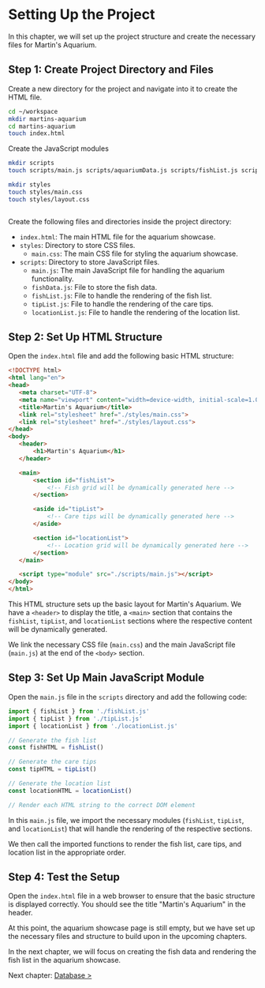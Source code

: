 # Setting Up the Project

In this chapter, we will set up the project structure and create the necessary files for Martin's Aquarium.

## Step 1: Create Project Directory and Files

Create a new directory for the project and navigate into it to create the HTML file.

```bash
cd ~/workspace
mkdir martins-aquarium
cd martins-aquarium
touch index.html
```

Create the JavaScript modules

```bash
mkdir scripts
touch scripts/main.js scripts/aquariumData.js scripts/fishList.js scripts/tipList.js scripts/locationList.js
```

```bash
mkdir styles
touch styles/main.css
touch styles/layout.css
```

```bash

```

Create the following files and directories inside the project directory:

- `index.html`: The main HTML file for the aquarium showcase.
- `styles`: Directory to store CSS files.
  - `main.css`: The main CSS file for styling the aquarium showcase.
- `scripts`: Directory to store JavaScript files.
  - `main.js`: The main JavaScript file for handling the aquarium functionality.
  - `fishData.js`: File to store the fish data.
  - `fishList.js`: File to handle the rendering of the fish list.
  - `tipList.js`: File to handle the rendering of the care tips.
  - `locationList.js`: File to handle the rendering of the location list.

## Step 2: Set Up HTML Structure

Open the `index.html` file and add the following basic HTML structure:

```html
<!DOCTYPE html>
<html lang="en">
<head>
   <meta charset="UTF-8">
   <meta name="viewport" content="width=device-width, initial-scale=1.0">
   <title>Martin's Aquarium</title>
   <link rel="stylesheet" href="./styles/main.css">
   <link rel="stylesheet" href="./styles/layout.css">
</head>
<body>
   <header>
       <h1>Martin's Aquarium</h1>
   </header>

   <main>
       <section id="fishList">
           <!-- Fish grid will be dynamically generated here -->
       </section>

       <aside id="tipList">
           <!-- Care tips will be dynamically generated here -->
       </aside>

       <section id="locationList">
           <!-- Location grid will be dynamically generated here -->
       </section>
   </main>

   <script type="module" src="./scripts/main.js"></script>
</body>
</html>
```

This HTML structure sets up the basic layout for Martin's Aquarium. We have a `<header>` to display the title, a `<main>` section that contains the `fishList`, `tipList`, and `locationList` sections where the respective content will be dynamically generated.

We link the necessary CSS file (`main.css`) and the main JavaScript file (`main.js`) at the end of the `<body>` section.

## Step 3: Set Up Main JavaScript Module

Open the `main.js` file in the `scripts` directory and add the following code:

```javascript
import { fishList } from './fishList.js'
import { tipList } from './tipList.js'
import { locationList } from './locationList.js'

// Generate the fish list
const fishHTML = fishList()

// Generate the care tips
const tipHTML = tipList()

// Generate the location list
const locationHTML = locationList()

// Render each HTML string to the correct DOM element
```

In this `main.js` file, we import the necessary modules (`fishList`, `tipList`, and `locationList`) that will handle the rendering of the respective sections.

We then call the imported functions to render the fish list, care tips, and location list in the appropriate order.

## Step 4: Test the Setup

Open the `index.html` file in a web browser to ensure that the basic structure is displayed correctly. You should see the title "Martin's Aquarium" in the header.

At this point, the aquarium showcase page is still empty, but we have set up the necessary files and structure to build upon in the upcoming chapters.

In the next chapter, we will focus on creating the fish data and rendering the fish list in the aquarium showcase.

Next chapter: [Database >](./MA_DATABASE.md)
